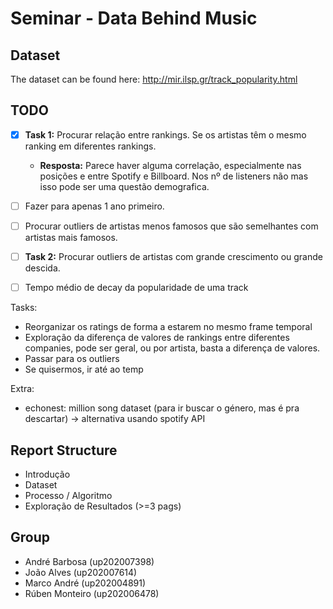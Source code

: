 # Seminar - Data Behind Music

## Dataset

The dataset can be found here: http://mir.ilsp.gr/track_popularity.html

## TODO

- [X] **Task 1:** Procurar relação entre rankings. Se os artistas têm o mesmo ranking em diferentes rankings.
    - **Resposta:** Parece haver alguma correlação, especialmente nas posições e entre Spotify e Billboard. Nos nº de listeners não mas isso pode ser uma questão demografica.

- [ ] Fazer para apenas 1 ano primeiro. 
- [ ] Procurar outliers de artistas menos famosos que são semelhantes com artistas mais famosos. 
- [ ] **Task 2:** Procurar outliers de artistas com grande crescimento ou grande descida.
- [ ] Tempo médio de decay da popularidade de uma track

Tasks:
- Reorganizar os ratings de forma a estarem no mesmo frame temporal
- Exploração da diferença de valores de rankings entre diferentes companies, pode ser geral, ou por artista, basta a diferença de valores.
- Passar para os outliers
- Se quisermos, ir até ao temp


Extra:

- echonest: million song dataset (para ir buscar o género, mas é pra descartar) -> alternativa usando spotify API

## Report Structure

- Introdução
- Dataset
- Processo / Algoritmo
- Exploração de Resultados
(>=3 pags)

## Group

- André Barbosa (up202007398)
- João Alves (up202007614)
- Marco André (up202004891)
- Rúben Monteiro (up202006478)

